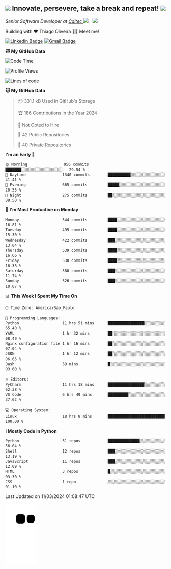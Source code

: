 <h2><img src="https://emojis.slackmojis.com/emojis/images/1531849430/4246/blob-sunglasses.gif?1531849430" width="30"/> Innovate, persevere, take a break and repeat! <img src="https://media.giphy.com/media/12oufCB0MyZ1Go/giphy.gif" width="50"></h2>
<img align='right' src="https://media.giphy.com/media/M9gbBd9nbDrOTu1Mqx/giphy.gif" width="230">
<p><em>Senior Software Developer at <a href="https://www.cditec.com.br/">Cditec
</a><img src="https://media.giphy.com/media/WUlplcMpOCEmTGBtBW/giphy.gif" width="30"> 
</em></p>



Building with ❤️ Thiago Oliveira 👋🏽 Meet me!

[![Linkedin Badge](https://img.shields.io/badge/-Thiago-blue?style=flat-square&logo=Linkedin&logoColor=white&link=https://www.linkedin.com/in/tgmarinho/)](https://www.linkedin.com/in/thiagoceconelo/) 
[![Gmail Badge](https://img.shields.io/badge/-thiceconelo@gmail.com-c14438?style=flat-square&logo=Gmail&logoColor=white&link=mailto:thiceconelo@gmail.com)](mailto:thiceconelo@gmail.com)

</em></p>

<!-- <span style="height ">
![Anurag's GitHub stats](https://github-readme-stats.vercel.app/api?username=arthurspk&show_icons=true&theme=tokyonight)
</span> -->

**🐱 My GitHub Data** 
<!--START_SECTION:waka-->
![Code Time](http://img.shields.io/badge/Code%20Time-1%2C196%20hrs%2045%20mins-blue)

![Profile Views](http://img.shields.io/badge/Profile%20Views-0-blue)

![Lines of code](https://img.shields.io/badge/From%20Hello%20World%20I%27ve%20Written-4.6%20million%20lines%20of%20code-blue)

**🐱 My GitHub Data** 

> 📦 331.1 kB Used in GitHub's Storage 
 > 
> 🏆 186 Contributions in the Year 2024
 > 
> 🚫 Not Opted to Hire
 > 
> 📜 42 Public Repositories 
 > 
> 🔑 40 Private Repositories 
 > 
**I'm an Early 🐤** 

```text
🌞 Morning                956 commits         ███████░░░░░░░░░░░░░░░░░░   29.54 % 
🌆 Daytime                1340 commits        ██████████░░░░░░░░░░░░░░░   41.41 % 
🌃 Evening                665 commits         █████░░░░░░░░░░░░░░░░░░░░   20.55 % 
🌙 Night                  275 commits         ██░░░░░░░░░░░░░░░░░░░░░░░   08.50 % 
```
📅 **I'm Most Productive on Monday** 

```text
Monday                   544 commits         ████░░░░░░░░░░░░░░░░░░░░░   16.81 % 
Tuesday                  495 commits         ████░░░░░░░░░░░░░░░░░░░░░   15.30 % 
Wednesday                422 commits         ███░░░░░░░░░░░░░░░░░░░░░░   13.04 % 
Thursday                 539 commits         ████░░░░░░░░░░░░░░░░░░░░░   16.66 % 
Friday                   530 commits         ████░░░░░░░░░░░░░░░░░░░░░   16.38 % 
Saturday                 380 commits         ███░░░░░░░░░░░░░░░░░░░░░░   11.74 % 
Sunday                   326 commits         ███░░░░░░░░░░░░░░░░░░░░░░   10.07 % 
```


📊 **This Week I Spent My Time On** 

```text
🕑︎ Time Zone: America/Sao_Paulo

💬 Programming Languages: 
Python                   11 hrs 51 mins      ████████████████░░░░░░░░░   65.40 % 
YAML                     1 hr 32 mins        ██░░░░░░░░░░░░░░░░░░░░░░░   08.49 % 
Nginx configuration file 1 hr 16 mins        ██░░░░░░░░░░░░░░░░░░░░░░░   07.04 % 
JSON                     1 hr 12 mins        ██░░░░░░░░░░░░░░░░░░░░░░░   06.65 % 
Bash                     39 mins             █░░░░░░░░░░░░░░░░░░░░░░░░   03.60 % 

🔥 Editors: 
PyCharm                  11 hrs 18 mins      ████████████████░░░░░░░░░   62.38 % 
VS Code                  6 hrs 49 mins       █████████░░░░░░░░░░░░░░░░   37.62 % 

💻 Operating System: 
Linux                    18 hrs 8 mins       █████████████████████████   100.00 % 
```

**I Mostly Code in Python** 

```text
Python                   51 repos            ██████████████░░░░░░░░░░░   56.04 % 
Shell                    12 repos            ███░░░░░░░░░░░░░░░░░░░░░░   13.19 % 
JavaScript               11 repos            ███░░░░░░░░░░░░░░░░░░░░░░   12.09 % 
HTML                     3 repos             █░░░░░░░░░░░░░░░░░░░░░░░░   03.30 % 
CSS                      1 repo              ░░░░░░░░░░░░░░░░░░░░░░░░░   01.10 % 
```




 Last Updated on 11/03/2024 01:08:47 UTC
<!--END_SECTION:waka-->

![Snake animation](https://github.com/rafaballerini/rafaballerini/blob/output/github-contribution-grid-snake.svg)


<!---
ceconelo/ceconelo is a ✨ special ✨ repository because its `README.md` (this file) appears on your GitHub profile.
You can click the Preview link to take a look at your changes.
--->
